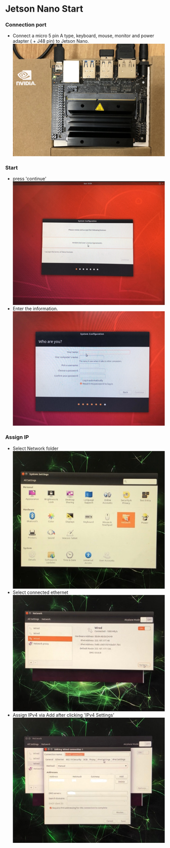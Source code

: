 # Jetson Nano Start

### Connection port
- Connect a micro 5 pin A type, keyboard, mouse, monitor and power adapter ( + J48 pin) to Jetson Nano. <br>
![connectionPort](https://github.com/Kim-SuBin/2020_winter_Intern/blob/master/img/JetsonNano.jpg)

### Start
- press 'continue' <br>
![JetsonNAnoStart](https://github.com/Kim-SuBin/2020_winter_Intern/blob/master/img/JetsonNanoStart.jpg)
- Enter the information. <br>
![InsertInformation](https://github.com/Kim-SuBin/2020_winter_Intern/blob/master/img/InsertInformation.jpg)

### Assign IP
- Select Network folder <br>
![NetworkDirectory](https://github.com/Kim-SuBin/2020_winter_Intern/blob/master/img/NetworkDirectory.jpg)
- Select connected ethernet <br>
![AddIP](https://github.com/Kim-SuBin/2020_winter_Intern/blob/master/img/AddIP.jpg)
- Assign IPv4 via Add after clicking 'IPv4 Settings' <br>
![AddIPv4](https://github.com/Kim-SuBin/2020_winter_Intern/blob/master/img/AddIPv4.jpg)
